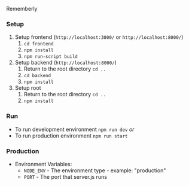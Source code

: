 Rememberly

### Setup
1. Setup frontend (`http://localhost:3000/` or `http://localhost:8000/`)
	1. `cd frontend`
	2. `npm install`
	3. `npm run-script build`
2. Setup backend (`http://localhost:8000/`)
	1. Return to the root directory `cd ..`
	2. `cd backend`
	3. `npm install`
3. Setup root
	1. Return to the root directory `cd ..`
	2. `npm install`

### Run
- To run development environment  `npm run dev`
*or*
- To run production environment `npm run start`

### Production
- Environment Variables:
	- `NODE_ENV` - The environment type
			- example: "production" 
	- `PORT` - The port that server.js runs